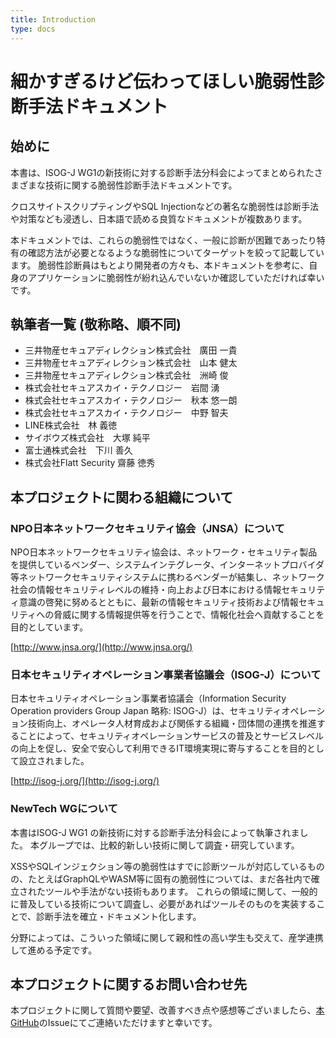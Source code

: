 ```yaml
---
title: Introduction
type: docs
---
```


<!-- textlint-disable ja-technical-writing/max-kanji-continuous-len -->

# 細かすぎるけど伝わってほしい脆弱性診断手法ドキュメント
## 始めに

本書は、ISOG-J WG1の新技術に対する診断手法分科会によってまとめられたさまざまな技術に関する脆弱性診断手法ドキュメントです。

クロスサイトスクリプティングやSQL Injectionなどの著名な脆弱性は診断手法や対策なども浸透し、日本語で読める良質なドキュメントが複数あります。

本ドキュメントでは、これらの脆弱性ではなく、一般に診断が困難であったり特有の確認方法が必要となるような脆弱性についてターゲットを絞って記載しています。
脆弱性診断員はもとより開発者の方々も、本ドキュメントを参考に、自身のアプリケーションに脆弱性が紛れ込んでいないか確認していただければ幸いです。

## 執筆者一覧 (敬称略、順不同)

<!-- textlint-disable prh -->
- 三井物産セキュアディレクション株式会社　廣田 一貴
- 三井物産セキュアディレクション株式会社　山本 健太
- 三井物産セキュアディレクション株式会社　洲崎 俊
- 株式会社セキュアスカイ・テクノロジー　岩間 湧
- 株式会社セキュアスカイ・テクノロジー　秋本 悠一朗
- 株式会社セキュアスカイ・テクノロジー　中野 智夫
- LINE株式会社　林 義徳
- サイボウズ株式会社　大塚 純平
- 富士通株式会社　下川 善久
- 株式会社Flatt Security 齋藤 徳秀
<!-- textlint-enable prh -->

## 本プロジェクトに関わる組織について
<!-- textlint-disable ja-technical-writing/sentence-length -->
<!-- textlint-disable ja-technical-writing/max-ten -->
### NPO日本ネットワークセキュリティ協会（JNSA）について

NPO日本ネットワークセキュリティ協会は、ネットワーク・セキュリティ製品を提供しているベンダー、システムインテグレータ、インターネットプロバイダ等ネットワークセキュリティシステムに携わるベンダーが結集し、ネットワーク社会の情報セキュリティレベルの維持・向上および日本における情報セキュリティ意識の啓発に努めるとともに、最新の情報セキュリティ技術および情報セキュリティへの脅威に関する情報提供等を行うことで、情報化社会へ貢献することを目的としています。

[http://www.jnsa.org/](http://www.jnsa.org/)

### 日本セキュリティオペレーション事業者協議会（ISOG-J）について

日本セキュリティオペレーション事業者協議会（Information Security Operation providers Group Japan 略称: ISOG-J）は、セキュリティオペレーション技術向上、オペレータ人材育成および関係する組織・団体間の連携を推進することによって、セキュリティオペレーションサービスの普及とサービスレベルの向上を促し、安全で安心して利用できるIT環境実現に寄与することを目的として設立されました。

[http://isog-j.org/](http://isog-j.org/)
<!-- textlint-enable ja-technical-writing/sentence-length -->
<!-- textlint-enable ja-technical-writing/max-ten -->
### NewTech WGについて

本書はISOG-J WG1 の新技術に対する診断手法分科会によって執筆されました。
本グループでは、比較的新しい技術に関して調査・研究しています。

XSSやSQLインジェクション等の脆弱性はすでに診断ツールが対応しているものの、たとえばGraphQLやWASM等に固有の脆弱性については、まだ各社内で確立されたツールや手法がない技術もあります。
これらの領域に関して、一般的に普及している技術について調査し、必要があればツールそのものを実装することで、診断手法を確立・ドキュメント化します。

分野によっては、こういった領域に関して親和性の高い学生も交えて、産学連携して進める予定です。

## 本プロジェクトに関するお問い合わせ先

本プロジェクトに関して質問や要望、改善すべき点や感想等ございましたら、[本GitHub](https://github.com/WebAppPentestGuidelines/newtechtestdoc)のIssueにてご連絡いただけますと幸いです。
